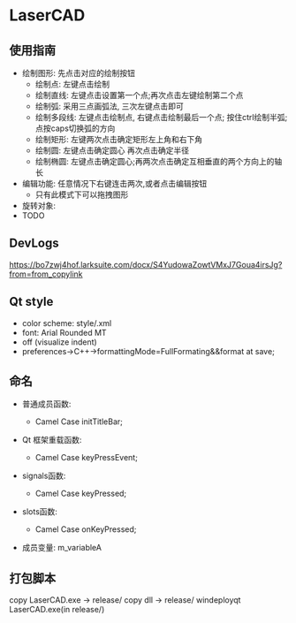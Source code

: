 # LaserCAD

## 使用指南
- 绘制图形:  先点击对应的绘制按钮
    - 绘制点: 左键点击绘制
    - 绘制直线: 左键点击设置第一个点;再次点击左键绘制第二个点
    - 绘制弧: 采用三点画弧法, 三次左键点击即可
    - 绘制多段线: 左键点击绘制点, 右键点击绘制最后一个点; 按住ctrl绘制半弧;点按caps切换弧的方向
    - 绘制矩形: 左键两次点击确定矩形左上角和右下角
    - 绘制圆: 左键点击确定圆心 再次点击确定半径
    - 绘制椭圆: 左键点击确定圆心;再两次点击确定互相垂直的两个方向上的轴长
- 编辑功能: 任意情况下右键连击两次,或者点击编辑按钮
    - 只有此模式下可以拖拽图形
- 旋转对象:
- TODO
## DevLogs
https://bo7zwj4hof.larksuite.com/docx/S4YudowaZowtVMxJ7Goua4irsJg?from=from_copylink

## Qt style
- color scheme: style/.xml
- font: Arial Rounded MT
- off (visualize indent)
- preferences->C++->formattingMode=FullFormating&&format at save;

## 命名
- 普通成员函数:          
    - Camel Case    initTitleBar;
- Qt 框架重载函数:    
    - Camel Case    keyPressEvent;
-  signals函数: 
    - Camel Case    keyPressed;
- slots函数: 
    - Camel Case    onKeyPressed;   

- 成员变量: m_variableA

## 打包脚本
copy LaserCAD.exe -> release/
copy dll -> release/
windeployqt LaserCAD.exe(in release/)


